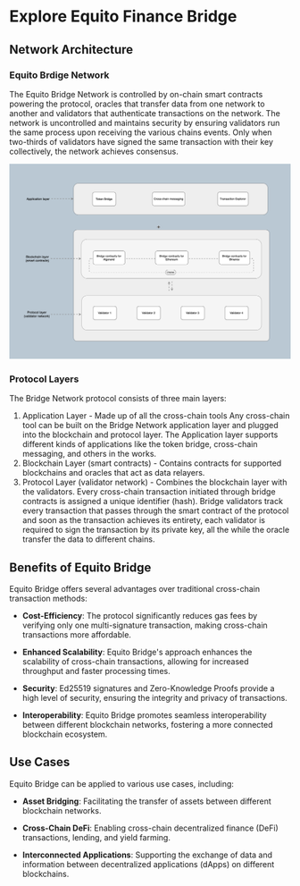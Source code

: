 # Explore Equito Finance Bridge

## Network Architecture

### Equito Brdige Network

The Equito Bridge Network is controlled by on-chain smart contracts powering the protocol, oracles that transfer data from one network to another and validators that authenticate transactions on the network. The network is uncontrolled and maintains security by ensuring validators run the same process upon receiving the various chains events. Only when two-thirds of validators have signed the same transaction with their key collectively, the network achieves consensus.

![Equito Bridge Network](../images/equito-bridge-network.png)

### Protocol Layers

The Bridge Network protocol consists of three main layers:

1. Application Layer - Made up of all the cross-chain tools
   Any cross-chain tool can be built on the Bridge Network application layer and plugged into the blockchain and protocol layer. The Application layer supports different kinds of applications like the token bridge, cross-chain messaging, and others in the works.
2. Blockchain Layer (smart contracts) - Contains contracts for supported blockchains and oracles that act as data relayers.
3. Protocol Layer (validator network) - Combines the blockchain layer with the validators.
   Every cross-chain transaction initiated through bridge contracts is assigned a unique identifier (hash). Bridge validators track every transaction that passes through the smart contract of the protocol and soon as the transaction achieves its entirety, each validator is required to sign the transaction by its private key, all the while the oracle transfer the data to different chains.

## Benefits of Equito Bridge

Equito Bridge offers several advantages over traditional cross-chain transaction methods:

- **Cost-Efficiency**: The protocol significantly reduces gas fees by verifying only one multi-signature transaction, making cross-chain transactions more affordable.

- **Enhanced Scalability**: Equito Bridge's approach enhances the scalability of cross-chain transactions, allowing for increased throughput and faster processing times.

- **Security**: Ed25519 signatures and Zero-Knowledge Proofs provide a high level of security, ensuring the integrity and privacy of transactions.

- **Interoperability**: Equito Bridge promotes seamless interoperability between different blockchain networks, fostering a more connected blockchain ecosystem.

## Use Cases

Equito Bridge can be applied to various use cases, including:

- **Asset Bridging**: Facilitating the transfer of assets between different blockchain networks.

- **Cross-Chain DeFi**: Enabling cross-chain decentralized finance (DeFi) transactions, lending, and yield farming.

- **Interconnected Applications**: Supporting the exchange of data and information between decentralized applications (dApps) on different blockchains.
